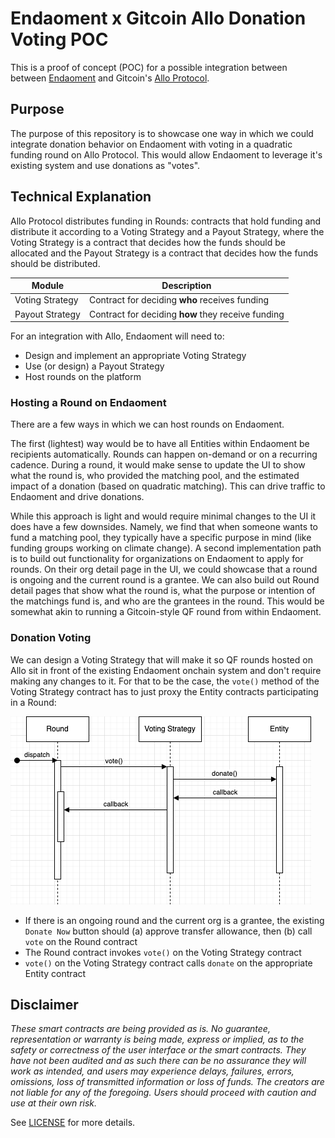 # Endaoment x Gitcoin Allo Donation Voting POC

This is a proof of concept (POC) for a possible integration between
between
[Endaoment](https://github.com/endaoment/endaoment-contracts-v2/tree/main/src/test)
and Gitcoin's [Allo Protocol](https://github.com/allo-protocol/contracts).

## Purpose

The purpose of this repository is to showcase one way in which we could
integrate donation behavior on Endaoment with voting in a quadratic funding
round on Allo Protocol. This would allow Endaoment to leverage it's existing
system and use donations as "votes". 

## Technical Explanation

Allo Protocol distributes funding in Rounds: contracts that hold funding and
distribute it according to a Voting Strategy and a Payout Strategy, where the
Voting Strategy is a contract that decides how the funds should be allocated and
the Payout Strategy is a contract that decides how the funds should be
distributed.

| Module | Description |
| ---  | ---  |
| Voting Strategy  | Contract for deciding **who** receives funding  |
| Payout Strategy  | Contract for deciding **how** they receive funding  |

For an integration with Allo, Endaoment will need to:

- Design and implement an appropriate Voting Strategy
- Use (or design) a Payout Strategy
- Host rounds on the platform

### Hosting a Round on Endaoment

There are a few ways in which we can host rounds on Endaoment.

The first (lightest) way would be to have all Entities within Endaoment be
recipients automatically. Rounds can happen on-demand or on a recurring cadence.
During a round, it would make sense to update the UI to show what the round is,
who provided the matching pool, and the estimated impact of a donation (based on
quadratic matching). This can drive traffic to Endaoment and drive donations.

While this approach is light and would require minimal changes to the UI it does
have a few downsides. Namely, we find that when someone wants to fund a matching
pool, they typically have a specific purpose in mind (like funding groups
working on climate change). A second implementation path is to build out
functionality for organizations on Endaoment to apply for rounds. On their org
detail page in the UI, we could showcase that a round is ongoing and the current
round is a grantee. We can also build out Round detail pages that show what the
round is, what the purpose or intention of the matchings fund is, and who are
the grantees in the round. This would be somewhat akin to running
a Gitcoin-style QF round from within Endaoment.

### Donation Voting

We can design a Voting Strategy that will make it so QF rounds hosted on Allo
sit in front of the existing Endaoment onchain system and don't require making
any changes to it. For that to be the case, the `vote()` method of the Voting
Strategy contract has to just proxy the Entity contracts participating in
a Round:

![](./assets/voting-by-donating.png)

- If there is an ongoing round and the current org is a grantee, the existing
    `Donate Now` button should (a) approve transfer allowance, then (b) call
    `vote` on the Round contract
- The Round contract invokes `vote()` on the Voting Strategy contract
- `vote()` on the Voting Strategy contract calls `donate` on the appropriate
    Entity contract

## Disclaimer

*These smart contracts are being provided as is. No guarantee, representation or
warranty is being made, express or implied, as to the safety or correctness of
the user interface or the smart contracts. They have not been audited and as
such there can be no assurance they will work as intended, and users may
experience delays, failures, errors, omissions, loss of transmitted information
or loss of funds. The creators are not liable for any of the foregoing. Users
should proceed with caution and use at their own risk.*

See [LICENSE](./LICENSE) for more details.
